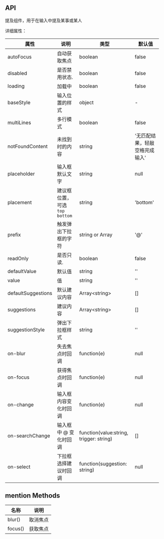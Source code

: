 ## API

提及组件，用于在输入中提及某事或某人

详细属性：

| 属性 | 说明 | 类型 | 默认值 |
| --- | --- | --- | --- |
| autoFocus | 自动获取焦点 | boolean | false | |
| disabled | 是否禁用状态. | boolean | false | |
| loading | 加载中 | boolean | false | - |
| baseStyle | 输入位置的样式 | object | - |
| multiLines | 多行模式 | boolean | false |
| notFoundContent | 未找到时的内容 | string | '无匹配结果，轻敲空格完成输入' |
| placeholder | 输入框默认文字 | string | null |
| placement | 建议框位置，可选 `top` `bottom` | string | 'bottom' |
| prefix | 触发弹出下拉框的字符 | string or Array<string> | '@' |
| readOnly | 是否只读. | boolean | false |
| defaultValue | 默认值 | string | '' | |
| value | 值 | string | '' |
| defaultSuggestions | 默认建议内容 | Array&lt;string> | \[] | |
| suggestions | 建议内容 | Array&lt;string> | \[] |
| suggestionStyle | 弹出下拉框样式 | string | '' |
| on-blur | 失去焦点时回调 | function(e) | null |
| on-focus | 获得焦点时回调 | function(e) | null |
| on-change | 输入框内容变化时回调 | function(e) | null |
| on-searchChange | 输入框中 @ 变化时回调 | function(value:string, trigger: string) | \[] |
| on-select | 下拉框选择建议时回调 | function(suggestion: string) | null |

## mention Methods
| 名称 | 说明 |
| --- | --- |
| blur() | 取消焦点 |
| focus() | 获取焦点 |

